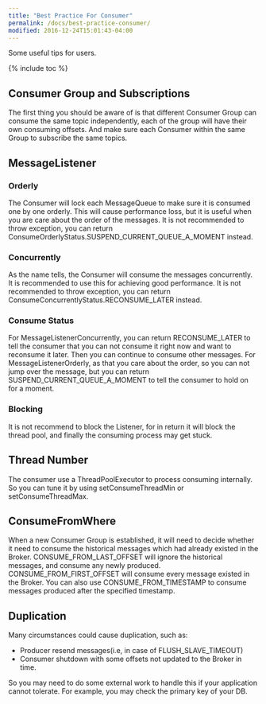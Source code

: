 ```yaml
---
title: "Best Practice For Consumer"
permalink: /docs/best-practice-consumer/
modified: 2016-12-24T15:01:43-04:00
---
```


Some useful tips for users.

{% include toc %}
## Consumer Group and Subscriptions
The first thing you should be aware of is that different Consumer Group can consume the same topic independently, each of the group will have their own consuming offsets. 
And make sure each Consumer within the same Group to subscribe the same topics.
## MessageListener
### Orderly
The Consumer will lock each MessageQueue to make sure it is consumed one by one orderly. This will cause performance loss, but it is useful when you are care about the order of the messages.
It is not recommended to throw exception, you can return ConsumeOrderlyStatus.SUSPEND_CURRENT_QUEUE_A_MOMENT instead.
### Concurrently
As the name tells, the Consumer will consume the messages concurrently. It is recommended to use this for achieving good performance.
It is not recommended to throw exception, you can return ConsumeConcurrentlyStatus.RECONSUME_LATER instead.
### Consume Status
For MessageListenerConcurrently, you can return RECONSUME_LATER to tell the consumer that you can not consume it right now and want to reconsume it later. Then you can continue to consume other messages. 
For MessageListenerOrderly, as that you care about the order, so you can not jump over the message, but you can return SUSPEND_CURRENT_QUEUE_A_MOMENT to tell the consumer to hold on for a moment.
### Blocking
It is not recommend to block the Listener, for in return it will block the thread pool, and finally the consuming process may get stuck.
## Thread Number
The consumer use a ThreadPoolExecutor to process consuming internally. So you can tune it by using setConsumeThreadMin or setConsumeThreadMax.
## ConsumeFromWhere
When a new Consumer Group is established, it will need to decide whether it need to consume the historical messages which had already existed in the Broker. 
CONSUME_FROM_LAST_OFFSET will ignore the historical messages, and consume any newly produced.
CONSUME_FROM_FIRST_OFFSET will consume every message existed in the Broker.
You can also use CONSUME_FROM_TIMESTAMP to consume messages produced after the specified timestamp.
## Duplication
Many circumstances could cause duplication, such as:
* Producer resend messages(i.e, in case of FLUSH_SLAVE_TIMEOUT)
* Consumer shutdown with some offsets not updated to the Broker in time.


So you may need to do some external work to handle this if your application cannot tolerate. For example, you may check the primary key of your DB.

